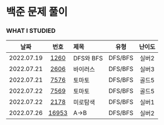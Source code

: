# 백준 문제 풀이

### WHAT I STUDIED

|    날짜    |                      번호                      | 제목      |  유형   | 난이도 |
| :--------: | :--------------------------------------------: | :-------- | :-----: | :----: |
| 2022.07.19 |  [1260](https://www.acmicpc.net/problem/1260)  | DFS와 BFS | DFS/BFS | 실버2  |
| 2022.07.21 |  [2606](https://www.acmicpc.net/problem/2606)  | 바이러스  | DFS/BFS | 실버3  |
| 2022.07.21 |  [7576](https://www.acmicpc.net/problem/7576)  | 토마토    | DFS/BFS | 골드5  |
| 2022.07.22 |  [7569](https://www.acmicpc.net/problem/7576)  | 토마토    | DFS/BFS | 골드5  |
| 2022.07.22 |  [2178](https://www.acmicpc.net/problem/7576)  | 미로탐색  | DFS/BFS | 실버1  |
| 2022.07.26 | [16953](https://www.acmicpc.net/problem/16953) | A->B      | DFS/BFS | 실버2  |
